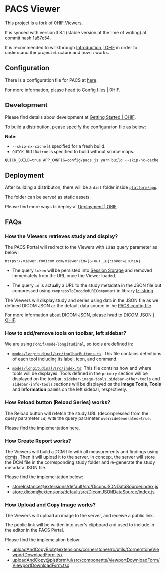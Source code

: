 # PACS Viewer

This project is a fork of [OHIF Viewers](https://github.com/OHIF/Viewers).

It is synced with version 3.8.1 (stable version at the time of writing) at commit hash [1a57e54](https://github.com/OHIF/Viewers/commit/1a57e54f74a24f5dcf87e3bd48ee9711d0ab48d2).

It is recommended to walkthrough [Introduction | OHIF](https://docs.ohif.org/)
in order to understand the project structure and how it works.

## Configuration

There is a configuration file for PACS at [here](platform/app/public/config/pacs.js).

For more information, please head to [Config files | OHIF](https://docs.ohif.org/configuration/configurationFiles).

## Development

Please find details about development at [Getting Started | OHIF](https://docs.ohif.org/development/getting-started).

To build a distribution, please specify the configuration file as below:

**Note:**

- `--skip-nx-cache` is specified for a fresh build.
- `QUICK_BUILD=true` is specified to build without source maps.

```
QUICK_BUILD=true APP_CONFIG=config/pacs.js yarn build --skip-nx-cache
```

## Deployment

After building a distribution, there will be a `dist` folder inside [`platform/app`](platform/app).

The folder can be served as static assets.

Please find more ways to deploy at [Deployment | OHIF](https://docs.ohif.org/deployment/).

## FAQs

### How the Viewers retrieves study and display?

The PACS Portal will redirect to the Viewers with `id` as query parameter as below:

```
https://viewer.fodicom.com/viewer?id=[STUDY_ID]&token=[TOKEN]
```

- The query `token` will be persisted into [Session Storage](https://developer.mozilla.org/en-US/docs/Web/API/Window/sessionStorage)
and removed immediately from the URL once the Viewer loaded.

- The query `id` is actually a URL to the study metadata in the JSON file but
compressed using `compressToEncodedURIComponent` in library [lz-string](https://www.npmjs.com/package/lz-string).

The Viewers will display study and series using data in the JSON file as we
defined DICOM JSON as the default data source in the [PACS config file](platform/app/public/config/pacs.js).

For more information about DICOM JSON, please head to [DICOM JSON | OHIF](https://docs.ohif.org/configuration/dataSources/dicom-json).

### How to add/remove tools on toolbar, left sidebar?

We are using `@ohif/mode-longitudinal`, so tools are defined in:

- [`modes/longitudinal/src/toolbarButtons.ts`](modes/longitudinal/src/toolbarButtons.ts):
This file contains definitions of each tool including its label, icon, and command.

- [`modes/longitudinal/src/index.ts`](modes/longitudinal/src/index.ts):
This file contains how and where tools will be displayed. Tools defined in the
`primary` section will be displayed on the toolbar, `sidebar-image-tools`,
`sidebar-other-tools` and `sidebar-info-tools` sections will be displayed on
the **Image Tools**, **Tools** and **Information** panels on the left sidebar, respectively.

### How Reload button (Reload Series) works?

The Reload button will refetch the study URL (decompressed from the query parameter `id`)
with the query parameter `overrideGenerated=true`.

Please find the implementation [here](platform/ui/src/components/StudyItem/StudyItem.tsx#L28-L50).

### How Create Report works?

The Viewers will build a DCM file with all measurements and findings using [dcmjs](https://www.npmjs.com/package/dcmjs).
Then it will upload it to the server. In concept, the server will store the DCM file
in the corresponding study folder and re-generate the study metadata JSON file.

Please find the implementation below:

- [storeInstance@extensions/default/src/DicomJSONDataSource/index.js](extensions/default/src/DicomJSONDataSource/index.js#L77-L97)
- [store.dicom@extensions/default/src/DicomJSONDataSource/index.js](extensions/default/src/DicomJSONDataSource/index.js#L284-L322)

### How Upload and Copy Image works?

The Viewers will upload an image to the server, and receive a public link.

The public link will be written into user's clipboard and used to include in the
editor in the PACS Portal.

Please find the implemetation below:

- [uploadAndCopyBlob@extensions/cornerstone/src/utils/CornerstoneViewportDownloadForm.tsx](extensions/cornerstone/src/utils/CornerstoneViewportDownloadForm.tsx#L224-L254)
- [uploadAndCopy@platform/ui/src/components/ViewportDownloadForm/ViewportDownloadForm.tsx](platform/ui/src/components/ViewportDownloadForm/ViewportDownloadForm.tsx#L104-L123)
